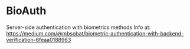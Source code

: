 # BioAuth
Server-side authentication with biometrics methods
Info at: 
https://medium.com/@mbsobat/biometric-authentication-with-backend-verification-6feaa0188963
